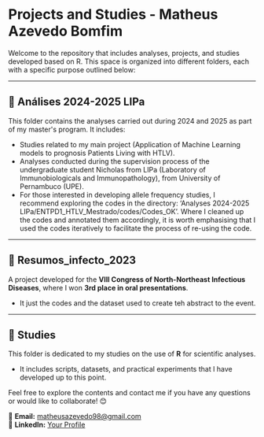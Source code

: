 # Projects and Studies - Matheus Azevedo Bomfim

Welcome to the repository that includes analyses, projects, and studies developed based on R. This space is organized into different folders, each with a specific purpose outlined below:

---

## 📂 **Análises 2024-2025 LIPa**
This folder contains the analyses carried out during 2024 and 2025 as part of my master's program. It includes:
- Studies related to my main project (Application of Machine Learning models to prognosis Patients Living with HTLV).
- Analyses conducted during the supervision process of the undergraduate student Nicholas from LIPa (Laboratory of Immunobiologicals and Immunopathology), from University of Pernambuco (UPE).
- For those interested in developing allele frequency studies, I recommend exploring the codes in the directory: ‘Analyses 2024-2025 LIPa/ENTPD1_HTLV_Mestrado/codes/Codes_OK’.
Where I cleaned up the codes and annotated them accordingly, it is worth emphasising that I used the codes iteratively to facilitate the process of re-using the code.

---

## 📂 **Resumos_infecto_2023**
A project developed for the **VIII Congress of North-Northeast Infectious Diseases**, where I won **3rd place in oral presentations**.
- It just the codes and the dataset used to create teh abstract to the event.

---

## 📂 **Studies**
This folder is dedicated to my studies on the use of **R** for scientific analyses.
- It includes scripts, datasets, and practical experiments that I have developed up to this point.

Feel free to explore the contents and contact me if you have any questions or would like to collaborate! 😊

📧 **Email:** matheusazevedo98@gmail.com  
🔗 **LinkedIn:** [Your Profile](https://www.linkedin.com/in/matheus-azevedo-bomfim/)  
